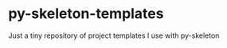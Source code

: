 py-skeleton-templates
=====================

Just a tiny repository of project templates I use with py-skeleton
